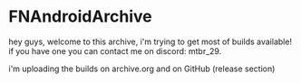 # FNAndroidArchive

hey guys, welcome to this archive, i'm trying to get most of builds available! if you have one you can contact me on discord: mtbr_29. 

i'm uploading the builds on archive.org and on GitHub (release section)

